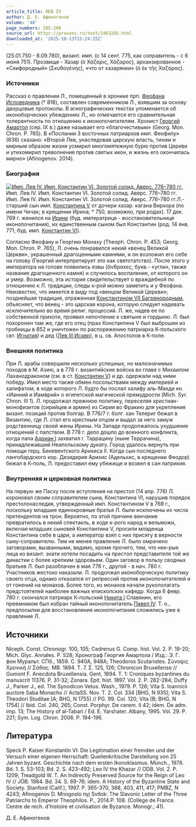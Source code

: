 ```yaml
---
article_title: ЛЕВ IV
author: Д. Е. Афиногенов
volume: '40'
page_numbers: 295-296
source_url: https://pravenc.ru/text/2463285.html
downloaded_at: '2025-10-13T15:24:25Z'
---
```


(25.01.750 - 8.09.780), визант. имп. (с 14 сент. 775, как соправитель - с 6 июня 751). Прозвище - Хазар (ὁ Χάζαρις, Χάζαρος), архаизированное - «Скифородный» (Σκυθογένης), «что от хазарянки» (ὁ ἐκ τῆς Χαζάρας).

### Источники

Рассказ о правлении Л., помещенный в хронике прп. [Феофана Исповедника](<https://pravenc.ru/text/Феофан Исповедник.html>) († 818), составлен современником Л., взявшим за основу дворцовые протоколы. В агиографических текстах упоминается об иконоборческих убеждениях Л., но отмечается его сравнительная толерантность по отношению к иконопочитателям. Хронист [Георгий Амартол](<https://pravenc.ru/text/Георгий Амартол.html>) (сер. IX в.) даже называет его «благочестивым» (Georg. Mon. Chron. P. 765). В «Послании 3 восточных патриархов имп. Феофилу» (836) сказано: «Второй Лев, унаследовав царскую власть, тихим и мирным образом жизни усмирил многомятежную бурю против Церкви и утихомирил треволнения против святых икон, и жизнь его окончилась мирно» (Afinogenov. 2014).

### Биография

[![Имп. Лев IV. Имп. Константин VI. Золотой солид. Аверс. 776–780 гг.](https://pravenc.ru/data/2019/08/18/1236506278/i200.jpg "Кликните для увеличения картинки")](https://pravenc.ru/data/2019/08/18/1236506278/i400.jpg)Имп. Лев IV. Имп. Константин VI. Золотой солид. Аверс. 776–780 гг.  
Имп. Лев IV. Имп. Константин VI. Золотой солид. Аверс. 776–780 гг.Л.- старший сын имп. [Константина V](<https://pravenc.ru/text/Константина V.html>) от дочери хазар. кагана Вирхора (по имени Чичак; в крещении Ирина; † 750, возможно, при родах). 17 дек. 769 г. женился на [Ирине](https://pravenc.ru/text/Ирине.html) (буд. императрице - восстановительнице иконопочитания), их единственным сыном был Константин (род. 14 янв. 771, буд. имп. [Константин VI](<https://pravenc.ru/text/Константин VI.html>)).

Согласно Феофану и Георгию Монаху (Theoph. Chron. P. 453; Gеorg. Mon. Chron. P. 765), Л. очень понравился некий «венец Великой Церкви», украшенный драгоценными камнями, и он возложил его себе на голову (Георгий интерпретирует это как святотатство). После этого у императора на голове появились язвы (ἄνθρακες, букв.- «угли», также название драгоценного камня) и случилось воспаление, от которого он и умер. Возможно, эта история свидетельствует о враждебной по отношению к Л. традиции, следы к-рой можно заметить и у Феофана. Неизвестно, что имеется в виду под «венцом Великой Церкви»; позднейшая традиция, отраженная [Константином VII Багрянородным](<https://pravenc.ru/text/Константином VII Багрянородным.html>), объясняет, что венец - это царская корона, которую следует надевать исключительно во время религ. процессий. Л. же, надев ее по собственной прихоти, проявил непочтение к святыне и гордыню. Л. был похоронен там же, где его отец (прах Константина V был выброшен из гробницы в 852 и уничтожен по распоряжению патриарха К-польского свт. [Игнатия](https://pravenc.ru/text/Игнатий.html)) и дед ([Лев III Исавр](<https://pravenc.ru/text/Лев III Исавр.html>)), в ц. св. Апостолов в К-поле.

### Внешняя политика

При Л. арабы совершили несколько успешных, но малозначимых походов в М. Азию, а в 778 г. византийские войска во главе с Михаилом Лаханодраконом (см. в ст. [Константин V](<https://pravenc.ru/text/Константин V.html>)) и др. одержали над ними победу. Имел место также обмен посольствами между империей и халифатом, в ходе которого Л. будто бы послал халифу аль-Махди кн. «Ианний и Иамврий» о египетской магической премудрости (Mich. Syr. Chron. III 1). Л. продолжал прежнюю политику, переселяя христиан-монофизитов (сирийцев и армян) из Сирии во Фракию для укрепления визант. позиций против болгар. В 776/7 г. болг. хан Телериг бежал в Византию, где Л. стал его крестным отцом и выдал за него замуж родственницу своей жены Ирины. На Западе продолжалось ухудшение отношений с папством. В 778 г. дело дошло до военного конфликта, когда папа [Адриан I](<https://pravenc.ru/text/Адриан I.html>) захватил г. Таррацину (ныне Террачина), принадлежавший Неапольскому дукату. Город удалось вернуть при помощи герц. Беневентского Арихиса II. Когда сын последнего лангобардского кор. Дезидерия Арихис (Адельхис, в крещении Феодор) бежал в К-поль, Л. предоставил ему убежище и возвел в сан патрикия.

### Внутренняя и церковная политика

На первую же Пасху после вступления на престол (14 апр. 776) Л. короновал своим соправителем сына, Константина VI, нарушив порядок престолонаследия, утвержденный имп. Константином V в 769 г., поскольку младшие единокровные братья Л. были исключены из числа претендентов на трон. Вероятно, по этой причине венчание превратилось в некий спектакль, в ходе к-рого народ и вельможи, включая младших сыновей Константина V, просили младенца Константина себе в цари, а император взял с них присягу в верности сыну-соправителю. Тем не менее правление Л. было омрачено заговорами, вызванными, видимо, кроме прочего, тем, что нек-рые лица из визант. знати хотели посадить на престол представителя той же династии с более крепким здоровьем. Один заговор в пользу сводных братьев Л. был разоблачен в мае 776 г., другой - в нач. 780 г. Участников жестоко наказали. Л. продолжал иконоборческую политику своего отца, однако отказался от репрессий против иконопочитателей и от гонений на монахов. Более того, из монахов начали рукополагать предстоятелей наиболее важных епископских кафедр. Когда 6 февр. 780 г. скончался патриарх К-польский [Никита I](<https://pravenc.ru/text/Никита I.html>) Славянин, его преемником был избран тайный иконопочитатель [Павел IV](<https://pravenc.ru/text/Павел IV.html>). Т. о., предпосылки для восстановления иконопочитания сложились уже в правление Л.

## Источники

Niceph. Const. Chronogr. 100, 105; Cedrenus G. Сomp. hist. Vol. 2. P. 19-20; Mich. Glyc. Annales. P. 528; Хронограф Георгия Амартола / Изд.: Э. Г. фон Муральт. СПб., 1859. С. 940A, 948A; Theodoros Scutariotes. Σύνοψις Χρονική // Σάθας. ΜΒ. 1894. Τ. 7. Σ. 125, 126; Chronicon Bruxellense // Gumont F. Anecdota Bruxellensia. Gent, 1894. T. 1: Croniques byzantines du manuscrit 11376. P. 31-32; Zonara. Epit. hist. 1897. Vol. 2. P. 282-284; Duffy J., Parker J., ed. The Synodicon Vetus. Wash., 1979. P. 126; Vita S. Ioannicii auctore Saba Monacho // ActaSS. Nov. T. 2. Col. 334 [BHG, N 935]; Vita S. Theodori Studitae [A; BHG, N 1755] // PG. 99. Col. 120; Vita [B; BHG, N 1754] // Ibid. Col. 240, 265; Const. Porphyr. De cerem. II 42; idem. De adm. imp. 13; The History of al-Tabari / Ed. E. Yarshater. Albany, 1995. Vol. 29. P. 221; Sym. Log. Chron. 2006. P. 194-196.

## Литература

Speck P. Kaiser Konstantin VI: Die Legitimation einer fremden und der Versuch einer eigenen Herrschaft: Quellenkritische Darstellung von 25 Jahren byzant. Geschichte nach dem ersten Ikonoklasmus. Münch., 1978. Bd. 1. S. 53-103; Bd. 2. S. 423-492; Leo IV the Khazar // ODB. Vol. 2. P. 1209; Treadgold W. T. An Indirectly Preserved Source for the Reign of Leo IV // JÖB. 1984. Bd. 34. S. 69-76; idem. A History of the Byzantine State and Society. Stanford (Calif.), 1997. P. 365-370, 388, 403, 411, 417; PMBZ, N 4243; Afinogenov D. Mnogoslo 
nyj Svitok: The Slavonic Letter of the Three Patriarchs to Emperor Theophilos. P., 2014.P. 108. (Collège de France. Centre de rech. d'histoire et civilisation de Byzance. Monogr.; 41).

Д. Е. Афиногенов
